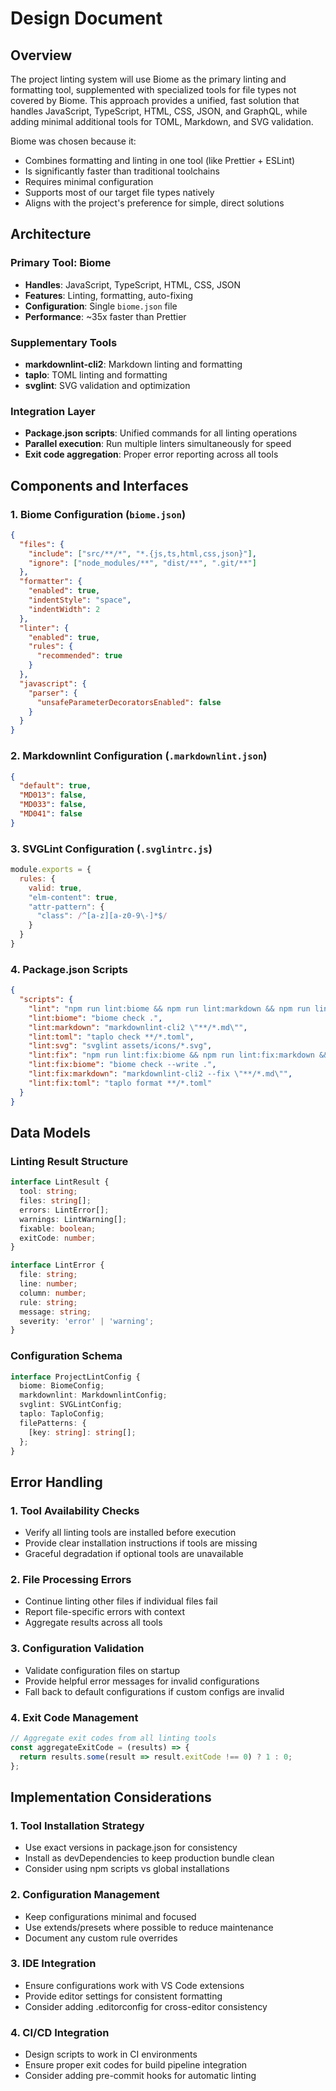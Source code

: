 # Design Document

## Overview

The project linting system will use Biome as the primary linting and formatting tool, supplemented with specialized tools for file types not covered by Biome. This approach provides a unified, fast solution that handles JavaScript, TypeScript, HTML, CSS, JSON, and GraphQL, while adding minimal additional tools for TOML, Markdown, and SVG validation.

Biome was chosen because it:

- Combines formatting and linting in one tool (like Prettier + ESLint)
- Is significantly faster than traditional toolchains
- Requires minimal configuration
- Supports most of our target file types natively
- Aligns with the project's preference for simple, direct solutions

## Architecture

### Primary Tool: Biome

- **Handles**: JavaScript, TypeScript, HTML, CSS, JSON
- **Features**: Linting, formatting, auto-fixing
- **Configuration**: Single `biome.json` file
- **Performance**: ~35x faster than Prettier

### Supplementary Tools

- **markdownlint-cli2**: Markdown linting and formatting
- **taplo**: TOML linting and formatting
- **svglint**: SVG validation and optimization

### Integration Layer

- **Package.json scripts**: Unified commands for all linting operations
- **Parallel execution**: Run multiple linters simultaneously for speed
- **Exit code aggregation**: Proper error reporting across all tools

## Components and Interfaces

### 1. Biome Configuration (`biome.json`)

```json
{
  "files": {
    "include": ["src/**/*", "*.{js,ts,html,css,json}"],
    "ignore": ["node_modules/**", "dist/**", ".git/**"]
  },
  "formatter": {
    "enabled": true,
    "indentStyle": "space",
    "indentWidth": 2
  },
  "linter": {
    "enabled": true,
    "rules": {
      "recommended": true
    }
  },
  "javascript": {
    "parser": {
      "unsafeParameterDecoratorsEnabled": false
    }
  }
}
```

### 2. Markdownlint Configuration (`.markdownlint.json`)

```json
{
  "default": true,
  "MD013": false,
  "MD033": false,
  "MD041": false
}
```

### 3. SVGLint Configuration (`.svglintrc.js`)

```javascript
module.exports = {
  rules: {
    valid: true,
    "elm-content": true,
    "attr-pattern": {
      "class": /^[a-z][a-z0-9\-]*$/
    }
  }
}
```

### 4. Package.json Scripts

```json
{
  "scripts": {
    "lint": "npm run lint:biome && npm run lint:markdown && npm run lint:toml && npm run lint:svg",
    "lint:biome": "biome check .",
    "lint:markdown": "markdownlint-cli2 \"**/*.md\"",
    "lint:toml": "taplo check **/*.toml",
    "lint:svg": "svglint assets/icons/*.svg",
    "lint:fix": "npm run lint:fix:biome && npm run lint:fix:markdown && npm run lint:fix:toml",
    "lint:fix:biome": "biome check --write .",
    "lint:fix:markdown": "markdownlint-cli2 --fix \"**/*.md\"",
    "lint:fix:toml": "taplo format **/*.toml"
  }
}
```

## Data Models

### Linting Result Structure

```typescript
interface LintResult {
  tool: string;
  files: string[];
  errors: LintError[];
  warnings: LintWarning[];
  fixable: boolean;
  exitCode: number;
}

interface LintError {
  file: string;
  line: number;
  column: number;
  rule: string;
  message: string;
  severity: 'error' | 'warning';
}
```

### Configuration Schema

```typescript
interface ProjectLintConfig {
  biome: BiomeConfig;
  markdownlint: MarkdownlintConfig;
  svglint: SVGLintConfig;
  taplo: TaploConfig;
  filePatterns: {
    [key: string]: string[];
  };
}
```

## Error Handling

### 1. Tool Availability Checks

- Verify all linting tools are installed before execution
- Provide clear installation instructions if tools are missing
- Graceful degradation if optional tools are unavailable

### 2. File Processing Errors

- Continue linting other files if individual files fail
- Report file-specific errors with context
- Aggregate results across all tools

### 3. Configuration Validation

- Validate configuration files on startup
- Provide helpful error messages for invalid configurations
- Fall back to default configurations if custom configs are invalid

### 4. Exit Code Management

```javascript
// Aggregate exit codes from all linting tools
const aggregateExitCode = (results) => {
  return results.some(result => result.exitCode !== 0) ? 1 : 0;
};
```

## Implementation Considerations

### 1. Tool Installation Strategy

- Use exact versions in package.json for consistency
- Install as devDependencies to keep production bundle clean
- Consider using npm scripts vs global installations

### 2. Configuration Management

- Keep configurations minimal and focused
- Use extends/presets where possible to reduce maintenance
- Document any custom rule overrides

### 3. IDE Integration

- Ensure configurations work with VS Code extensions
- Provide editor settings for consistent formatting
- Consider adding .editorconfig for cross-editor consistency

### 4. CI/CD Integration

- Design scripts to work in CI environments
- Ensure proper exit codes for build pipeline integration
- Consider adding pre-commit hooks for automatic linting
